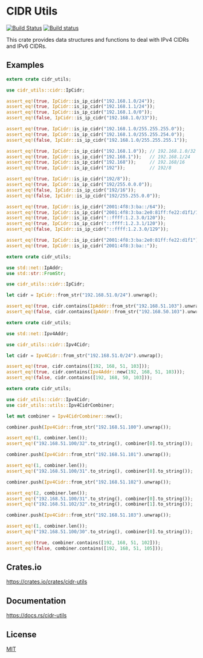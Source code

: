 CIDR Utils
====================

[![Build Status](https://travis-ci.org/magiclen/cidr-utils.svg?branch=master)](https://travis-ci.org/magiclen/cidr-utils)
[![Build status](https://ci.appveyor.com/api/projects/status/vfrr5ofii3eo1312/branch/master?svg=true)](https://ci.appveyor.com/project/magiclen/cidr-utils/branch/master)

This crate provides data structures and functions to deal with IPv4 CIDRs and IPv6 CIDRs.

## Examples

```rust
extern crate cidr_utils;

use cidr_utils::cidr::IpCidr;

assert_eq!(true, IpCidr::is_ip_cidr("192.168.1.0/24"));
assert_eq!(true, IpCidr::is_ip_cidr("192.168.1.1/24"));
assert_eq!(true, IpCidr::is_ip_cidr("192.168.1.0/0"));
assert_eq!(false, IpCidr::is_ip_cidr("192.168.1.0/33"));

assert_eq!(true, IpCidr::is_ip_cidr("192.168.1.0/255.255.255.0"));
assert_eq!(true, IpCidr::is_ip_cidr("192.168.1.0/255.255.254.0"));
assert_eq!(false, IpCidr::is_ip_cidr("192.168.1.0/255.255.255.1"));

assert_eq!(true, IpCidr::is_ip_cidr("192.168.1.0")); // 192.168.1.0/32
assert_eq!(true, IpCidr::is_ip_cidr("192.168.1"));   // 192.168.1/24
assert_eq!(true, IpCidr::is_ip_cidr("192.168"));     // 192.168/16
assert_eq!(true, IpCidr::is_ip_cidr("192"));         // 192/8

assert_eq!(true, IpCidr::is_ip_cidr("192/8"));
assert_eq!(true, IpCidr::is_ip_cidr("192/255.0.0.0"));
assert_eq!(false, IpCidr::is_ip_cidr("192/16"));
assert_eq!(false, IpCidr::is_ip_cidr("192/255.255.0.0"));

assert_eq!(true, IpCidr::is_ip_cidr("2001:4f8:3:ba::/64"));
assert_eq!(true, IpCidr::is_ip_cidr("2001:4f8:3:ba:2e0:81ff:fe22:d1f1/128"));
assert_eq!(true, IpCidr::is_ip_cidr("::ffff:1.2.3.0/120"));
assert_eq!(true, IpCidr::is_ip_cidr("::ffff:1.2.3.1/120"));
assert_eq!(false, IpCidr::is_ip_cidr("::ffff:1.2.3.0/129"));

assert_eq!(true, IpCidr::is_ip_cidr("2001:4f8:3:ba:2e0:81ff:fe22:d1f1")); // 2001:4f8:3:ba:2e0:81ff:fe22:d1f1/128
assert_eq!(true, IpCidr::is_ip_cidr("2001:4f8:3:ba::"));                  // 2001:4f8:3:ba::/128
```

```rust
extern crate cidr_utils;

use std::net::IpAddr;
use std::str::FromStr;

use cidr_utils::cidr::IpCidr;

let cidr = IpCidr::from_str("192.168.51.0/24").unwrap();

assert_eq!(true, cidr.contains(IpAddr::from_str("192.168.51.103").unwrap()));
assert_eq!(false, cidr.contains(IpAddr::from_str("192.168.50.103").unwrap()));
```

```rust
extern crate cidr_utils;

use std::net::Ipv4Addr;

use cidr_utils::cidr::Ipv4Cidr;

let cidr = Ipv4Cidr::from_str("192.168.51.0/24").unwrap();

assert_eq!(true, cidr.contains([192, 168, 51, 103]));
assert_eq!(true, cidr.contains(Ipv4Addr::new(192, 168, 51, 103)));
assert_eq!(false, cidr.contains([192, 168, 50, 103]));
```

```rust
extern crate cidr_utils;

use cidr_utils::cidr::Ipv4Cidr;
use cidr_utils::utils::Ipv4CidrCombiner;

let mut combiner = Ipv4CidrCombiner::new();

combiner.push(Ipv4Cidr::from_str("192.168.51.100").unwrap());

assert_eq!(1, combiner.len());
assert_eq!("192.168.51.100/32".to_string(), combiner[0].to_string());

combiner.push(Ipv4Cidr::from_str("192.168.51.101").unwrap());

assert_eq!(1, combiner.len());
assert_eq!("192.168.51.100/31".to_string(), combiner[0].to_string());

combiner.push(Ipv4Cidr::from_str("192.168.51.102").unwrap());

assert_eq!(2, combiner.len());
assert_eq!("192.168.51.100/31".to_string(), combiner[0].to_string());
assert_eq!("192.168.51.102/32".to_string(), combiner[1].to_string());

combiner.push(Ipv4Cidr::from_str("192.168.51.103").unwrap());

assert_eq!(1, combiner.len());
assert_eq!("192.168.51.100/30".to_string(), combiner[0].to_string());

assert_eq!(true, combiner.contains([192, 168, 51, 102]));
assert_eq!(false, combiner.contains([192, 168, 51, 105]));
```

## Crates.io

https://crates.io/crates/cidr-utils

## Documentation

https://docs.rs/cidr-utils

## License

[MIT](LICENSE)